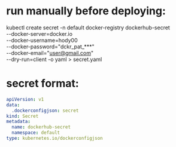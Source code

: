 # run manually before deploying:
kubectl create secret -n default docker-registry dockerhub-secret \
  --docker-server=docker.io \
  --docker-username=hody00 \
  --docker-password="dckr_pat_***" \
  --docker-email="user@gmail.com" \
  --dry-run=client -o yaml > secret.yaml

# secret format:
```yaml
apiVersion: v1
data:
  .dockerconfigjson: secret
kind: Secret
metadata:
  name: dockerhub-secret
  namespace: default
type: kubernetes.io/dockerconfigjson
```
